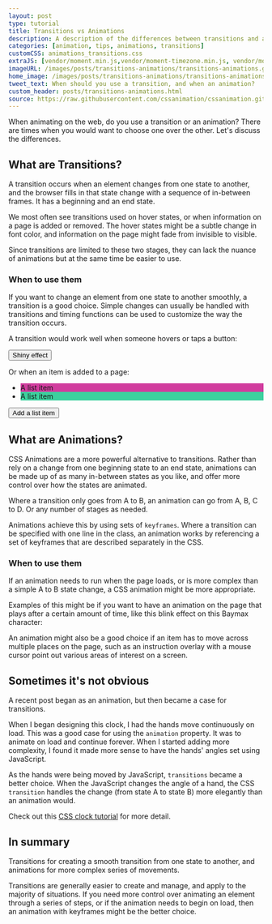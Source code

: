 ```yaml
---
layout: post
type: tutorial
title: Transitions vs Animations
description: A description of the differences between transitions and animations in web animation.
categories: [animation, tips, animations, transitions]
customCSS: animations_transitions.css
extraJS: [vendor/moment.min.js,vendor/moment-timezone.min.js, vendor/moment-timezone-with-data-2010-2020.min.js, custom/list_items.js, custom/clocks.js]
imageURL: /images/posts/transitions-animations/transitions-animations.gif
home_image: /images/posts/transitions-animations/transitions-animations.png
tweet_text: When should you use a transition, and when an animation?
custom_header: posts/transitions-animations.html
source: https://raw.githubusercontent.com/cssanimation/cssanimation.github.io/master/_posts/2015-03-04-transition-vs-animation.md
---
```


When animating on the web, do you use a transition or an animation? There are times when you would want to choose one over the other. Let's discuss the differences.

## What are Transitions?

A transition occurs when an element changes from one state to another, and the browser fills in that state change with a sequence of in-between frames. It has a beginning and an end state.

We most often see transitions used on hover states, or when information on a page is added or removed. The hover states might be a subtle change in font color, and information on the page might fade from invisible to visible.

Since transitions are limited to these two stages, they can lack the nuance of animations but at the same time be easier to use.

### When to use them

If you want to change an element from one state to another smoothly, a transition is a good choice. Simple changes can usually be handled with transitions and timing functions can be used to customize the way the transition occurs.

A transition would work well when someone hovers or taps a button:

<section class="shiny demo-container tap-to-activate">
  <button>Shiny effect</button>
</section>

Or when an item is added to a page:

<section class="add-to-list swing demo-container">
  <ul>
    <li class="show" style="background-color: #d13c9e;">A list item</li>
    <li class="show" style="background-color: #3cd19e;">A list item</li>
  </ul>
  <button>Add a list item</button>
</section>

## What are Animations?

CSS Animations are a more powerful alternative to transitions. Rather than rely on a change from one beginning state to an end state, animations can be made up of as many in-between states as you like, and offer more control over how the states are animated.

Where a transition only goes from A to B, an animation can go from A, B, C to D. Or any number of stages as needed.

Animations achieve this by using sets of `keyframes`. Where a transition can be specified with one line in the class, an animation works by referencing a set of keyframes that are described separately in the CSS.

### When to use them

If an animation needs to run when the page loads, or is more complex than a simple A to B state change, a CSS animation might be more appropriate.

Examples of this might be if you want to have an animation on the page that plays after a certain amount of time, like this blink effect on this Baymax character:

<section class="demo-container baymax-container">
  <a href="http://codepen.io/donovanh/full/ZYaMjw/" class="baymax"></a>
</section>

An animation might also be a good choice if an item has to move across multiple places on the page, such as an instruction overlay with a mouse cursor point out various areas of interest on a screen.

## Sometimes it's not obvious

A recent post began as an animation, but then became a case for transitions.

<div class="demo-container clocks single local bounce">
  <article class="clock station">
    <div class="hours-container">
      <div class="hours angled"></div>
    </div>
    <div class="minutes-container">
      <div class="minutes angled"></div>
    </div>
    <div class="seconds-container">
      <div class="seconds"></div>
    </div>
  </article>
</div>

When I began designing this clock, I had the hands move continuously on load. This was a good case for using the `animation` property. It was to animate on load and continue forever. When I started adding more complexity, I found it made more sense to have the hands' angles set using JavaScript.

As the hands were being moved by JavaScript, `transitions` became a better choice. When the JavaScript changes the angle of a hand, the CSS `transition` handles the change (from state A to state B) more elegantly than an animation would.

Check out this [CSS clock tutorial](/clocks/) for more detail.

## In summary

Transitions for creating a smooth transition from one state to another, and animations for more complex series of movements.

Transitions are generally easier to create and manage, and apply to the majority of situations. If you need more control over animating an element through a series of steps, or if the animation needs to begin on load, then an animation with keyframes might be the better choice.


